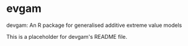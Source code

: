 # evgam
devgam: An R package for generalised additive extreme value models

This is a placeholder for devgam's README file.
